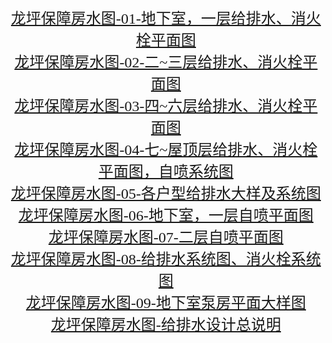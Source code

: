 <center>
<font face="黑体" size="5" color="">
<br/><a href="http://202.102.26.253:8182/files/76/LP-01.jpg">龙坪保障房水图-01-地下室，一层给排水、消火栓平面图</a>
<br/><a href="http://202.102.26.253:8182/files/76/LP-02.jpg">龙坪保障房水图-02-二~三层给排水、消火栓平面图</a>
<br/><a href="http://202.102.26.253:8182/files/76/LP-03.jpg">龙坪保障房水图-03-四~六层给排水、消火栓平面图</a>
<br/><a href="http://202.102.26.253:8182/files/76/LP-04.jpg">龙坪保障房水图-04-七~屋顶层给排水、消火栓平面图，自喷系统图</a>
<br/><a href="http://202.102.26.253:8182/files/76/LP-05.jpg">龙坪保障房水图-05-各户型给排水大样及系统图</a>
<br/><a href="http://202.102.26.253:8182/files/76/LP-06.jpg">龙坪保障房水图-06-地下室，一层自喷平面图</a>
<br/><a href="http://202.102.26.253:8182/files/76/LP-07.jpg">龙坪保障房水图-07-二层自喷平面图</a>
<br/><a href="http://202.102.26.253:8182/files/76/LP-08.jpg">龙坪保障房水图-08-给排水系统图、消火栓系统图</a>
<br/><a href="http://202.102.26.253:8182/files/76/LP-09.jpg">龙坪保障房水图-09-地下室泵房平面大样图</a>
<br/><a href="http://202.102.26.253:8182/files/76/LP-10.jpg">龙坪保障房水图-给排水设计总说明</a>

</font>
</center>
